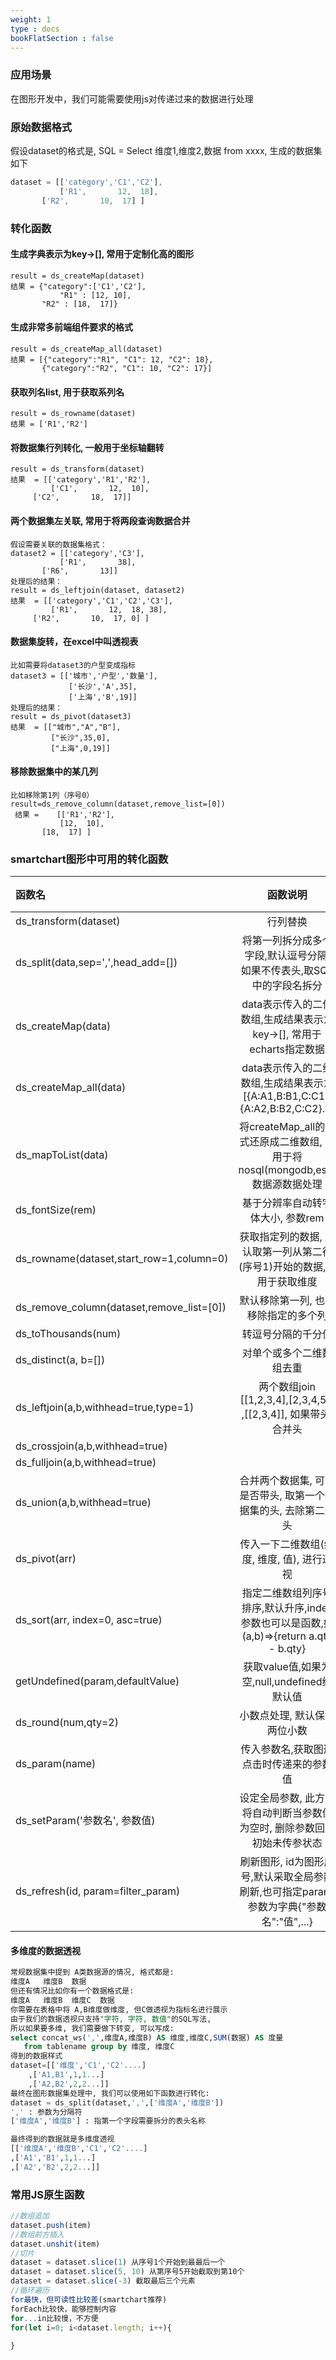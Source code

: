 ```yaml
---
weight: 1
type : docs
bookFlatSection : false
---
```

### 应用场景
在图形开发中，我们可能需要使用js对传递过来的数据进行处理

### 原始数据格式
假设dataset的格式是, SQL = Select 维度1,维度2,数据 from xxxx, 生成的数据集如下
```javascript
dataset = [['category','C1','C2'],
           ['R1',       12,  18],
	   ['R2',       10,  17] ]
```

### 转化函数		   
#### 生成字典表示为key->[], 常用于定制化高的图形
```
result = ds_createMap(dataset)
结果 = {"category":['C1','C2'],
           "R1" : [12, 10],
	   "R2" : [18,  17]}
```

#### 生成非常多前端组件要求的格式
```
result = ds_createMap_all(dataset)
结果 = [{"category":"R1", "C1": 12, "C2": 18},
       {"category":"R2", "C1": 10, "C2": 17}]

```

#### 获取列名list, 用于获取系列名
```
result = ds_rowname(dataset)
结果 = ['R1','R2']
```

#### 将数据集行列转化, 一般用于坐标轴翻转
```	   
result = ds_transform(dataset)
结果  = [['category','R1','R2'],
         ['C1',       12,  10],
	 ['C2',       18,  17]]
```


#### 两个数据集左关联, 常用于将两段查询数据合并
```
假设需要关联的数据集格式：
dataset2 = [['category','C3'],
           ['R1',       38],
	   ['R6',       13]]
处理后的结果：
result = ds_leftjoin(dataset, dataset2)
结果  = [['category','C1','C2','C3'],
         ['R1',       12,  18, 38],
	 ['R2',       10,  17, 0] ]

```

#### 数据集旋转，在excel中叫透视表
```
比如需要将dataset3的户型变成指标
dataset3 = [['城市','户型','数量'],
             ['长沙','A',35],
             ['上海','B',19]]
处理后的结果：
result = ds_pivot(dataset3)
结果  = [["城市","A","B"],
         ["长沙",35,0],
         ["上海",0,19]]
```

#### 移除数据集中的某几列
```
比如移除第1列（序号0）
result=ds_remove_column(dataset,remove_list=[0]) 
 结果 =    [['R1','R2'],
           [12,  10],
	   [18,  17] ]
```

### smartchart图形中可用的转化函数
| 函数名| 函数说明 | 样列 | 
| :-----| :----: | :----: | 
| ds_transform(dataset) | 行列替换 | | 
| ds_split(data,sep=',',head_add=[]) | 将第一列拆分成多个字段,默认逗号分隔, 如果不传表头,取SQL中的字段名拆分 | | 
| ds_createMap(data) | data表示传入的二位数组,生成结果表示为key->[], 常用于echarts指定数据| | 
| ds_createMap_all(data) | data表示传入的二维数组,生成结果表示为[{A:A1,B:B1,C:C1},{A:A2,B:B2,C:C2}...] | |
| ds_mapToList(data) | 将createMap_all的格式还原成二维数组, 常用于将nosql(mongodb,es..)数据源数据处理 | | 
| ds_fontSize(rem) | 基于分辨率自动转字体大小, 参数rem | | 
| ds_rowname(dataset,start_row=1,column=0) | 获取指定列的数据, 默认取第一列从第二行(序号1)开始的数据,常用于获取维度 | | 
| ds_remove_column(dataset,remove_list=[0]) | 默认移除第一列, 也要移除指定的多个列 | | 
| ds_toThousands(num) | 转逗号分隔的千分位 | | 
| ds_distinct(a, b=[])  | 对单个或多个二维数组去重 | | 
| ds_leftjoin(a,b,withhead=true,type=1) | 两个数组join [[1,2,3,4],[2,3,4,5]] ,[[2,3,4]], 如果带头,合并头 | | 
| ds_crossjoin(a,b,withhead=true) |  | | 
| ds_fulljoin(a,b,withhead=true) |  | | 
| ds_union(a,b,withhead=true) | 合并两个数据集, 可选是否带头, 取第一个数据集的头, 去除第二个头 | | 
| ds_pivot(arr) | 传入一下二维数组(维度, 维度, 值), 进行透视 | | 
| ds_sort(arr, index=0, asc=true)|指定二维数组列序号排序,默认升序,index参数也可以是函数,如(a,b)=>{return a.qty - b.qty}||
| getUndefined(param,defaultValue) | 获取value值,如果为空,null,undefined给默认值 | | 
| ds_round(num,qty=2) | 小数点处理, 默认保留两位小数 | | 
| ds_param(name) | 传入参数名,获取图形点击时传递来的参数值 | | 
| ds_setParam('参数名', 参数值) | 设定全局参数, 此方法将自动判断当参数值为空时, 删除参数回到初始未传参状态 | | 
| ds_refresh(id, param=filter_param) | 刷新图形, id为图形序号,默认采取全局参数刷新,也可指定param,参数为字典{"参数名":"值",...} | | 

#### 多维度的数据透视 
```sql
常规数据集中提到 A类数据源的情况, 格式都是: 
维度A   维度B  数据
但还有情况比如你有一个数据格式是:
维度A   维度B  维度C  数据
你需要在表格中将 A,B维度做维度, 但C做透视为指标名进行展示
由于我们的数据透视只支持"字符, 字符, 数值"的SQL写法, 
所以如果要多维, 我们需要做下转变, 可以写成:
select concat_ws(',',维度A,维度B) AS 维度,维度C,SUM(数据) AS 度量 
   from tablename group by 维度, 维度C
得到的数据样式
dataset=[['维度','C1','C2'....]
	,['A1,B1',1,1...]
	,['A2,B2',2,2...]]
最终在图形数据集处理中, 我们可以使用如下函数进行转化:
dataset = ds_split(dataset,',',['维度A','维度B'])
',' : 参数为分隔符
['维度A','维度B'] : 指第一个字段需要拆分的表头名称

最终得到的数据就是多维度透视
[['维度A','维度B','C1','C2'....]
,['A1','B1',1,1...]
,['A2','B2',2,2...]]

```

### 常用JS原生函数
```javascript
//数组追加
dataset.push(item)
//数组前方插入
dataset.unshit(item)
//切片
dataset = dataset.slice(1) 从序号1个开始到最最后一个
dataset = dataset.slice(5, 10) 从第序号5开始截取到第10个
dataset = dataset.slice(-3) 截取最后三个元素
//循环遍历
for最快，但可读性比较差(smartchart推荐)
forEach比较快，能够控制内容
for...in比较慢，不方便
for(let i=0; i<dataset.length; i++){
  
}

```
